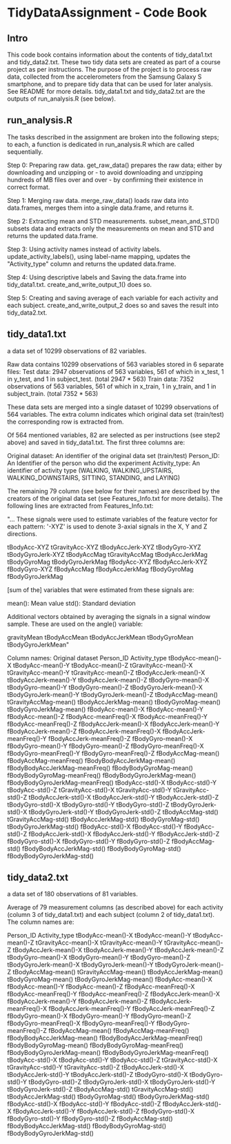 TidyDataAssignment - Code Book
==================

Intro
------------------

This code book contains information about the contents of tidy_data1.txt and tidy_data2.txt. These two tidy data sets are created as part of a course project as per instructions. The purpose of the project is to process raw data, collected from the accelerometers from the Samsung Galaxy S smartphone, and to prepare tidy data that can be used for later analysis. See README for more details. tidy_data1.txt and tidy_data2.txt are the outputs of run_analysis.R (see below).


run_analysis.R
-------------------

The tasks described in the assignment are broken into the following steps; to each, a function is dedicated in run_analysis.R which are called sequentially. 

Step 0: Preparing raw data. get_raw_data() prepares the raw data; either by downloading and unzipping or - to avoid downloading and unzipping hundreds of MB files over and over - by confirming their existence in correct format.

Step 1: Merging raw data. merge_raw_data() loads raw data into data.frames, merges them into a single data.frame, and returns it.

Step 2: Extracting mean and STD measurements. subset_mean_and_STD() subsets data and extracts only the measurements on mean and STD and returns the updated data.frame.

Step 3: Using activity names instead of activity labels. update_activity_labels(), using label-name mapping, updates the "Activity_type" column and returns the updated data.frame.

Step 4: Using descriptive labels and Saving the data.frame into tidy_data1.txt. create_and_write_output_1() does so.

Step 5: Creating and saving average of each variable for each activity and each subject. create_and_write_output_2 does so and saves the result into tidy_data2.txt.


tidy_data1.txt 
------------------
a data set of 10299 observations of 82 variables.

Raw data contains 10299 observations of 563 variables stored in 6 separate files:
Test data: 2947 observations of 563 variables, 561 of which in x_test, 1 in y_test, and 1 in subject_test. (total 2947 * 563)
Train data: 7352 observations of 563 variables, 561 of which in x_train, 1 in y_train, and 1 in subject_train. (total 7352 * 563)

These data sets are merged into a single dataset of 10299 observations of 564 variables. The extra column indicates which original data set (train/test) the corresponding row is extracted from.

Of 564 mentioned variables, 82 are selected as per instructions (see step2 above) and saved in tidy_data1.txt. The first three columns are:

Original dataset: An identifier of the original data set (train/test)
Person_ID: An Identifier of the person who did the experiment
Activity_type: An identifier of activity type (WALKING, WALKING_UPSTAIRS, WALKING_DOWNSTAIRS, SITTING, STANDING, and LAYING)

The remaining 79 column (see below for their names) are described by the creators of the original data set (see Features_Info.txt for more details). The following lines are extracted from Features_Info.txt:

"... These signals were used to estimate variables of the feature vector for each pattern:  '-XYZ' is used to denote 3-axial signals in the X, Y and Z directions.

tBodyAcc-XYZ
tGravityAcc-XYZ
tBodyAccJerk-XYZ
tBodyGyro-XYZ
tBodyGyroJerk-XYZ
tBodyAccMag
tGravityAccMag
tBodyAccJerkMag
tBodyGyroMag
tBodyGyroJerkMag
fBodyAcc-XYZ
fBodyAccJerk-XYZ
fBodyGyro-XYZ
fBodyAccMag
fBodyAccJerkMag
fBodyGyroMag
fBodyGyroJerkMag

[sum of the] variables that were estimated from these signals are: 

mean(): Mean value
std(): Standard deviation

Additional vectors obtained by averaging the signals in a signal window sample. These are used on the angle() variable:

gravityMean
tBodyAccMean
tBodyAccJerkMean
tBodyGyroMean
tBodyGyroJerkMean"

Column names:
Original dataset
Person_ID
Activity_type
tBodyAcc-mean()-X
tBodyAcc-mean()-Y
tBodyAcc-mean()-Z
tGravityAcc-mean()-X
tGravityAcc-mean()-Y
tGravityAcc-mean()-Z
tBodyAccJerk-mean()-X
tBodyAccJerk-mean()-Y
tBodyAccJerk-mean()-Z
tBodyGyro-mean()-X
tBodyGyro-mean()-Y
tBodyGyro-mean()-Z
tBodyGyroJerk-mean()-X
tBodyGyroJerk-mean()-Y
tBodyGyroJerk-mean()-Z
tBodyAccMag-mean()
tGravityAccMag-mean()
tBodyAccJerkMag-mean()
tBodyGyroMag-mean()
tBodyGyroJerkMag-mean()
fBodyAcc-mean()-X
fBodyAcc-mean()-Y
fBodyAcc-mean()-Z
fBodyAcc-meanFreq()-X
fBodyAcc-meanFreq()-Y
fBodyAcc-meanFreq()-Z
fBodyAccJerk-mean()-X
fBodyAccJerk-mean()-Y
fBodyAccJerk-mean()-Z
fBodyAccJerk-meanFreq()-X
fBodyAccJerk-meanFreq()-Y
fBodyAccJerk-meanFreq()-Z
fBodyGyro-mean()-X
fBodyGyro-mean()-Y
fBodyGyro-mean()-Z
fBodyGyro-meanFreq()-X
fBodyGyro-meanFreq()-Y
fBodyGyro-meanFreq()-Z
fBodyAccMag-mean()
fBodyAccMag-meanFreq()
fBodyBodyAccJerkMag-mean()
fBodyBodyAccJerkMag-meanFreq()
fBodyBodyGyroMag-mean()
fBodyBodyGyroMag-meanFreq()
fBodyBodyGyroJerkMag-mean()
fBodyBodyGyroJerkMag-meanFreq()
tBodyAcc-std()-X
tBodyAcc-std()-Y
tBodyAcc-std()-Z
tGravityAcc-std()-X
tGravityAcc-std()-Y
tGravityAcc-std()-Z
tBodyAccJerk-std()-X
tBodyAccJerk-std()-Y
tBodyAccJerk-std()-Z
tBodyGyro-std()-X
tBodyGyro-std()-Y
tBodyGyro-std()-Z
tBodyGyroJerk-std()-X
tBodyGyroJerk-std()-Y
tBodyGyroJerk-std()-Z
tBodyAccMag-std()
tGravityAccMag-std()
tBodyAccJerkMag-std()
tBodyGyroMag-std()
tBodyGyroJerkMag-std()
fBodyAcc-std()-X
fBodyAcc-std()-Y
fBodyAcc-std()-Z
fBodyAccJerk-std()-X
fBodyAccJerk-std()-Y
fBodyAccJerk-std()-Z
fBodyGyro-std()-X
fBodyGyro-std()-Y
fBodyGyro-std()-Z
fBodyAccMag-std()
fBodyBodyAccJerkMag-std()
fBodyBodyGyroMag-std()
fBodyBodyGyroJerkMag-std()


tidy_data2.txt 
------------------

a data set of 180 observations of 81 variables.

Average of 79 measurement columns (as described above) for each activity (column 3 of tidy_data1.txt) and each subject (column 2 of tidy_data1.txt). 
The column names are:

Person_ID
Activity_type
tBodyAcc-mean()-X
tBodyAcc-mean()-Y
tBodyAcc-mean()-Z
tGravityAcc-mean()-X
tGravityAcc-mean()-Y
tGravityAcc-mean()-Z
tBodyAccJerk-mean()-X
tBodyAccJerk-mean()-Y
tBodyAccJerk-mean()-Z
tBodyGyro-mean()-X
tBodyGyro-mean()-Y
tBodyGyro-mean()-Z
tBodyGyroJerk-mean()-X
tBodyGyroJerk-mean()-Y
tBodyGyroJerk-mean()-Z
tBodyAccMag-mean()
tGravityAccMag-mean()
tBodyAccJerkMag-mean()
tBodyGyroMag-mean()
tBodyGyroJerkMag-mean()
fBodyAcc-mean()-X
fBodyAcc-mean()-Y
fBodyAcc-mean()-Z
fBodyAcc-meanFreq()-X
fBodyAcc-meanFreq()-Y
fBodyAcc-meanFreq()-Z
fBodyAccJerk-mean()-X
fBodyAccJerk-mean()-Y
fBodyAccJerk-mean()-Z
fBodyAccJerk-meanFreq()-X
fBodyAccJerk-meanFreq()-Y
fBodyAccJerk-meanFreq()-Z
fBodyGyro-mean()-X
fBodyGyro-mean()-Y
fBodyGyro-mean()-Z
fBodyGyro-meanFreq()-X
fBodyGyro-meanFreq()-Y
fBodyGyro-meanFreq()-Z
fBodyAccMag-mean()
fBodyAccMag-meanFreq()
fBodyBodyAccJerkMag-mean()
fBodyBodyAccJerkMag-meanFreq()
fBodyBodyGyroMag-mean()
fBodyBodyGyroMag-meanFreq()
fBodyBodyGyroJerkMag-mean()
fBodyBodyGyroJerkMag-meanFreq()
tBodyAcc-std()-X
tBodyAcc-std()-Y
tBodyAcc-std()-Z
tGravityAcc-std()-X
tGravityAcc-std()-Y
tGravityAcc-std()-Z
tBodyAccJerk-std()-X
tBodyAccJerk-std()-Y
tBodyAccJerk-std()-Z
tBodyGyro-std()-X
tBodyGyro-std()-Y
tBodyGyro-std()-Z
tBodyGyroJerk-std()-X
tBodyGyroJerk-std()-Y
tBodyGyroJerk-std()-Z
tBodyAccMag-std()
tGravityAccMag-std()
tBodyAccJerkMag-std()
tBodyGyroMag-std()
tBodyGyroJerkMag-std()
fBodyAcc-std()-X
fBodyAcc-std()-Y
fBodyAcc-std()-Z
fBodyAccJerk-std()-X
fBodyAccJerk-std()-Y
fBodyAccJerk-std()-Z
fBodyGyro-std()-X
fBodyGyro-std()-Y
fBodyGyro-std()-Z
fBodyAccMag-std()
fBodyBodyAccJerkMag-std()
fBodyBodyGyroMag-std()
fBodyBodyGyroJerkMag-std()
